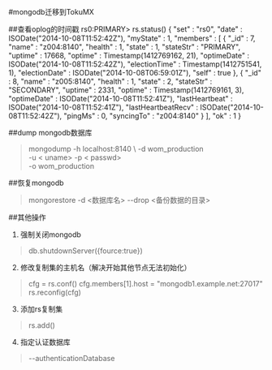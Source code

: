 #mongodb迁移到TokuMX

##查看oplog的时间戳
	rs0:PRIMARY> rs.status()
	{
		"set" : "rs0",
		"date" : ISODate("2014-10-08T11:52:42Z"),
		"myState" : 1,
		"members" : [
			{
				"_id" : 7,
				"name" : "z004:8140",
				"health" : 1,
				"state" : 1,
				"stateStr" : "PRIMARY",
				"uptime" : 17668,
				"optime" : Timestamp(1412769162, 21),
				"optimeDate" : ISODate("2014-10-08T11:52:42Z"),
				"electionTime" : Timestamp(1412751541, 1),
				"electionDate" : ISODate("2014-10-08T06:59:01Z"),
				"self" : true
			},
			{
				"_id" : 8,
				"name" : "z005:8140",
				"health" : 1,
				"state" : 2,
				"stateStr" : "SECONDARY",
				"uptime" : 2331,
				"optime" : Timestamp(1412769161, 3),
				"optimeDate" : ISODate("2014-10-08T11:52:41Z"),
				"lastHeartbeat" : ISODate("2014-10-08T11:52:41Z"),
				"lastHeartbeatRecv" : ISODate("2014-10-08T11:52:42Z"),
				"pingMs" : 0,
				"syncingTo" : "z004:8140"
			}
		],
		"ok" : 1
	}


##dump mongodb数据库
>mongodump -h localhost:8140 \ 
-d wom_production \
-u < uname> -p < passwd> \
-o  wom_production

##恢复mongodb
>mongorestore -d <数据库名>  --drop <备份数据的目录>

##其他操作
1. 强制关闭mongodb
  > db.shutdownServer({fource:true})

 2. 修改复制集的主机名（解决开始其他节点无法初始化）
> cfg = rs.conf()
cfg.members[1].host = "mongodb1.example.net:27017"
rs.reconfig(cfg)

3. 添加rs复制集
>rs.add()

4. 指定认证数据库
>--authenticationDatabase <DBname>